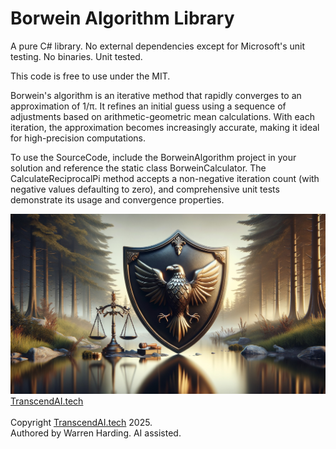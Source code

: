 # Borwein Algorithm Library

A pure C# library. No external dependencies except for Microsoft's unit testing. No binaries. Unit tested.

This code is free to use under the MIT.

Borwein's algorithm is an iterative method that rapidly converges to an approximation of 1/π. It refines an initial guess using a sequence of adjustments based on arithmetic-geometric mean calculations. With each iteration, the approximation becomes increasingly accurate, making it ideal for high-precision computations.

To use the SourceCode, include the BorweinAlgorithm project in your solution and reference the static class BorweinCalculator. The CalculateReciprocalPi method accepts a non-negative iteration count (with negative values defaulting to zero), and comprehensive unit tests demonstrate its usage and convergence properties.

![AI Image](aiimage.jpg)
[TranscendAI.tech](https://TranscendAI.tech)<br>
<br>
Copyright [TranscendAI.tech](https://TranscendAI.tech) 2025.</br>
Authored by Warren Harding. AI assisted.</br>